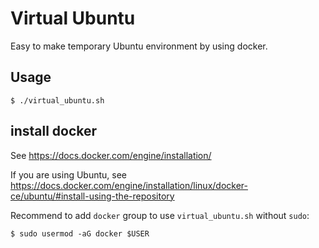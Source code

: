 # Virtual Ubuntu

Easy to make temporary Ubuntu environment by using docker.

## Usage

	$ ./virtual_ubuntu.sh

## install docker

See <https://docs.docker.com/engine/installation/>

If you are using Ubuntu, see <https://docs.docker.com/engine/installation/linux/docker-ce/ubuntu/#install-using-the-repository>

Recommend to add `docker` group to use `virtual_ubuntu.sh` without `sudo`:

	$ sudo usermod -aG docker $USER
